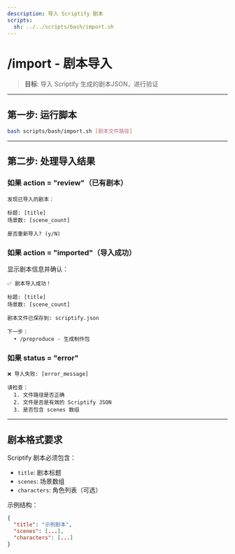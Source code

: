 ```yaml
---
description: 导入 Scriptify 剧本
scripts:
  sh: ../../scripts/bash/import.sh
---
```


# /import - 剧本导入

> **目标**: 导入 Scriptify 生成的剧本JSON，进行验证

---

## 第一步: 运行脚本

```bash
bash scripts/bash/import.sh [剧本文件路径]
```

---

## 第二步: 处理导入结果

### 如果 action = "review"（已有剧本）

```
发现已导入的剧本：

标题: [title]
场景数: [scene_count]

是否重新导入? (y/N)
```

### 如果 action = "imported"（导入成功）

显示剧本信息并确认：

```
✅ 剧本导入成功！

标题: [title]
场景数: [scene_count]

剧本文件已保存到: scriptify.json

下一步：
  • /preproduce - 生成制作包
```

### 如果 status = "error"

```
❌ 导入失败: [error_message]

请检查：
  1. 文件路径是否正确
  2. 文件是否是有效的 Scriptify JSON
  3. 是否包含 scenes 数组
```

---

## 剧本格式要求

Scriptify 剧本必须包含：
- `title`: 剧本标题
- `scenes`: 场景数组
- `characters`: 角色列表（可选）

示例结构：
```json
{
  "title": "示例剧本",
  "scenes": [...],
  "characters": [...]
}
```

